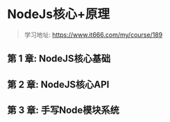 # NodeJs核心+原理

> 学习地址: https://www.it666.com/my/course/189

## 第 1 章: NodeJS核心基础



## 第 2 章: NodeJS核心API



## 第 3 章: 手写Node模块系统